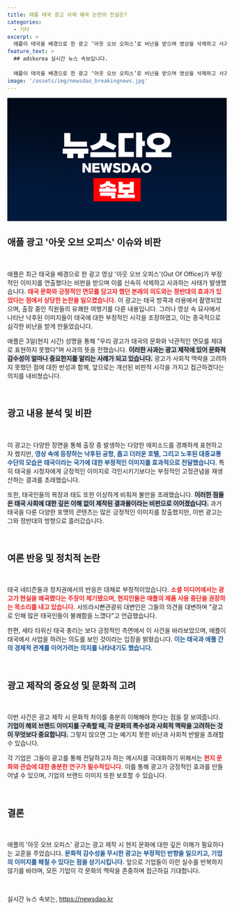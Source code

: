 ```yaml
---
title: 애플 태국 광고 삭제 왜곡 논란의 진실은?
categories:
  - 기타
excerpt: >
  애플이 태국을 배경으로 한 광고 ‘아웃 오브 오피스’로 비난을 받으며 영상을 삭제하고 사과했다. 낙후된 시설 묘사가 문제 태국의 긍정적 이미지 담지 못한 점 사과라는 성명에 네티즌과 정치권 반발이 이어지고 있다. 클릭해서 자세히 알아보세요!
feature_text: >
  ## adskorea 실시간 뉴스 속보입니다.

  애플이 태국을 배경으로 한 광고 ‘아웃 오브 오피스’로 비난을 받으며 영상을 삭제하고 사과했다. 낙후된 시설 묘사가 문제 태국의 긍정적 이미지 담지 못한 점 사과라는 성명에 네티즌과 정치권 반발이 이어지고 있다. 클릭해서 자세히 알아보세요!
image: '/assets/img/newsdao_breakingnews.jpg'
---
```


<p><img src="/assets/img/newsdao_breakingnews.jpg" alt="adskorea 속보" /></p>

<h2 data-ke-size="size26">애플 광고 '아웃 오브 오피스' 이슈와 비판</h2>

<p data-ke-size="size16">&nbsp;</p>

<p>애플은 최근 태국을 배경으로 한 광고 영상 '아웃 오브 오피스'(Out Of Office)가 부정적인 이미지를 연출했다는 비판을 받으며 이를 신속히 삭제하고 사과하는 사태가 발생했습니다. <b><span style="color: #ee2323;">태국 문화와 긍정적인 면모를 담고자 했던 본래의 의도와는 정반대의 효과가 있었다는 점에서 상당한 논란을 일으켰습니다.</span></b> 이 광고는 태국 방콕과 라용에서 촬영되었으며, 출장 중인 직원들의 유쾌한 여행기를 다룬 내용입니다. 그러나 영상 속 묘사에서 나타난 낙후된 이미지들이 태국에 대한 부정적인 시각을 조장하였고, 이는 종국적으로 심각한 비난을 받게 만들었습니다.</p>

<p>애플은 3일(현지 시간) 성명을 통해 "우리 광고가 태국의 문화와 낙관적인 면모를 제대로 표현하지 못했다"며 사과의 뜻을 전했습니다. <b><span style="background-color: #21538527;">이러한 사과는 광고 제작에 있어 문화적 감수성이 얼마나 중요한지를 알리는 사례가 되고 있습니다.</span></b> 광고가 사회적 맥락을 고려하지 못했던 점에 대한 반성과 함께, 앞으로는 개선된 비판적 시각을 가지고 접근하겠다는 의지를 내비쳤습니다.</p>

<p data-ke-size="size16">&nbsp;</p>

<h2 data-ke-size="size26">광고 내용 분석 및 비판</h2>

<p data-ke-size="size16">&nbsp;</p>

<p>이 광고는 다양한 장면을 통해 출장 중 발생하는 다양한 에피소드를 경쾌하게 표현하고자 했지만, <b><span style="color: #1a5490;">영상 속에 등장하는 낙후된 공항, 좁고 더러운 호텔, 그리고 노후된 대중교통 수단의 모습은 태국이라는 국가에 대한 부정적인 이미지를 효과적으로 전달했습니다.</span></b> 특히 태국을 시청자에게 긍정적인 이미지로 각인시키기보다는 부정적인 고정관념을 재생산하는 결과를 초래했습니다.</p>

<p>또한, 태국인들의 복장과 태도 또한 이상하게 비춰져 불만을 초래했습니다. <b><span style="background-color: #21538527;">이러한 점들은 태국 사회에 대한 깊은 이해 없이 제작된 결과물이라는 비판으로 이어졌습니다.</span></b> 과거 태국을 다룬 다양한 포맷의 콘텐츠는 많은 긍정적인 이미지를 창출했지만, 이번 광고는 그와 정반대의 방향으로 흘러갔습니다.</p>

<p data-ke-size="size16">&nbsp;</p>

<h2 data-ke-size="size26">여론 반응 및 정치적 논란</h2>

<p data-ke-size="size16">&nbsp;</p>

<p>태국 네티즌들과 정치권에서의 반응은 대체로 부정적이었습니다. <b><span style="color: #ee2323;">소셜 미디어에서는 광고가 현실을 왜곡했다는 주장이 제기됐으며, 현지인들은 애플의 제품 사용 중단을 권장하는 목소리를 내고 있습니다.</span></b> 사뜨라시빤관광위 대변인은 그들의 의견을 대변하며 "광고로 인해 많은 태국인들이 불쾌함을 느꼈다"고 언급했습니다.</p>

<p>한편, 세타 타위신 태국 총리는 보다 긍정적인 측면에서 이 사건을 바라보았으며, 애플이 태국에서 사업을 하려는 의도를 보인 것이라는 입장을 밝혔습니다. <b><span style="color: #1a5490;">이는 태국과 애플 간의 경제적 관계를 이어가려는 의지를 나타내기도 했습니다.</span></b></p>

<p data-ke-size="size16">&nbsp;</p>

<h2 data-ke-size="size26">광고 제작의 중요성 및 문화적 고려</h2>

<p data-ke-size="size16">&nbsp;</p>

<p>이번 사건은 광고 제작 시 문화적 차이를 충분히 이해해야 한다는 점을 잘 보여줍니다. <b><span style="background-color: #21538527;">기업이 해외 브랜드 이미지를 구축할 때, 각 문화의 특수성과 사회적 맥락을 고려하는 것이 무엇보다 중요합니다.</span></b> 그렇지 않으면 그는 예기치 못한 비난과 사회적 반발을 초래할 수 있습니다.</p>

<p>각 기업은 그들이 광고를 통해 전달하고자 하는 메시지를 극대화하기 위해서는 <b><span style="color: #ee2323;">현지 문화와 관습에 대한 충분한 연구가 필수적입니다.</span></b> 이를 통해 광고가 긍정적인 효과를 만들어낼 수 있으며, 기업의 브랜드 이미지 또한 보호할 수 있습니다.</p>

<p data-ke-size="size16">&nbsp;</p>

<h2 data-ke-size="size26">결론</h2>

<p data-ke-size="size16">&nbsp;</p>

<p>애플의 '아웃 오브 오피스' 광고는 광고 제작 시 현지 문화에 대한 깊은 이해가 필요하다는 교훈을 주었습니다. <b><span style="color: #1a5490;">문화적 감수성을 무시한 광고는 부정적인 반향을 일으키고, 기업의 이미지를 해칠 수 있다는 점을 상기시킵니다.</span></b> 앞으로 기업들이 이런 실수를 반복하지 않기를 바라며, 모든 기업이 각 문화의 맥락을 존중하며 접근하길 기대합니다.</p>

<p data-ke-size="size16">&nbsp;</p>
실시간 뉴스 속보는, <a href="https://newsdao.kr" rel="dofollow">https://newsdao.kr</a>


